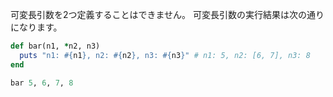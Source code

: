 可変長引数を2つ定義することはできません。
可変長引数の実行結果は次の通りになります。

```ruby
def bar(n1, *n2, n3)
  puts "n1: #{n1}, n2: #{n2}, n3: #{n3}" # n1: 5, n2: [6, 7], n3: 8
end

bar 5, 6, 7, 8
```
